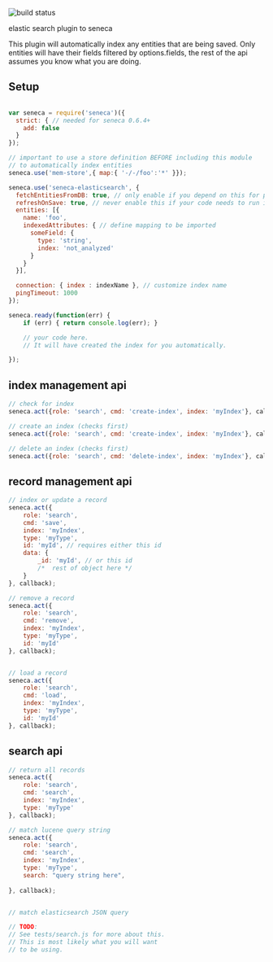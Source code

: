 ![build status](https://travis-ci.org/AdrianRossouw/seneca-elasticsearch.svg)

elastic search plugin to seneca

This plugin will automatically index any entities that are being saved.
Only entities will have their fields filtered by options.fields, the
rest of the api assumes you know what you are doing.

## Setup

```JavaScript

var seneca = require('seneca')({
  strict: { // needed for seneca 0.6.4+
    add: false
  }
});

// important to use a store definition BEFORE including this module
// to automatically index entities
seneca.use('mem-store',{ map:{ '-/-/foo':'*' }});

seneca.use('seneca-elasticsearch', {
  fetchEntitiesFromDB: true, // only enable if you depend on this for permissions.
  refreshOnSave: true, // never enable this if your code needs to run in production.
  entities: [{
	name: 'foo',
	indexedAttributes: { // define mapping to be imported
	  someField: {
		type: 'string',
		index: 'not_analyzed'
	  }
	}
  }],

  connection: { index : indexName }, // customize index name
  pingTimeout: 1000
});

seneca.ready(function(err) {
    if (err) { return console.log(err); }

    // your code here.
    // It will have created the index for you automatically.

});
```


## index management api

```JavaScript
// check for index
seneca.act({role: 'search', cmd: 'create-index', index: 'myIndex'}, callback);

// create an index (checks first)
seneca.act({role: 'search', cmd: 'create-index', index: 'myIndex'}, callback);

// delete an index (checks first)
seneca.act({role: 'search', cmd: 'delete-index', index: 'myIndex'}, callback);
```

## record management api

```JavaScript
// index or update a record
seneca.act({
    role: 'search',
    cmd: 'save',
    index: 'myIndex',
    type: 'myType',
    id: 'myId', // requires either this id
    data: {
        _id: 'myId', // or this id
        /*  rest of object here */
    }
}, callback);

// remove a record
seneca.act({
    role: 'search',
    cmd: 'remove',
    index: 'myIndex',
    type: 'myType',
    id: 'myId'
}, callback);


// load a record
seneca.act({
    role: 'search',
    cmd: 'load',
    index: 'myIndex',
    type: 'myType',
    id: 'myId'
}, callback);
```

## search api

```JavaScript
// return all records
seneca.act({
    role: 'search',
    cmd: 'search',
    index: 'myIndex',
    type: 'myType'
}, callback);

// match lucene query string
seneca.act({
    role: 'search',
    cmd: 'search',
    index: 'myIndex',
    type: 'myType',
    search: "query string here",
    
}, callback);


// match elasticsearch JSON query

// TODO: 
// See tests/search.js for more about this.
// This is most likely what you will want
// to be using.
```
